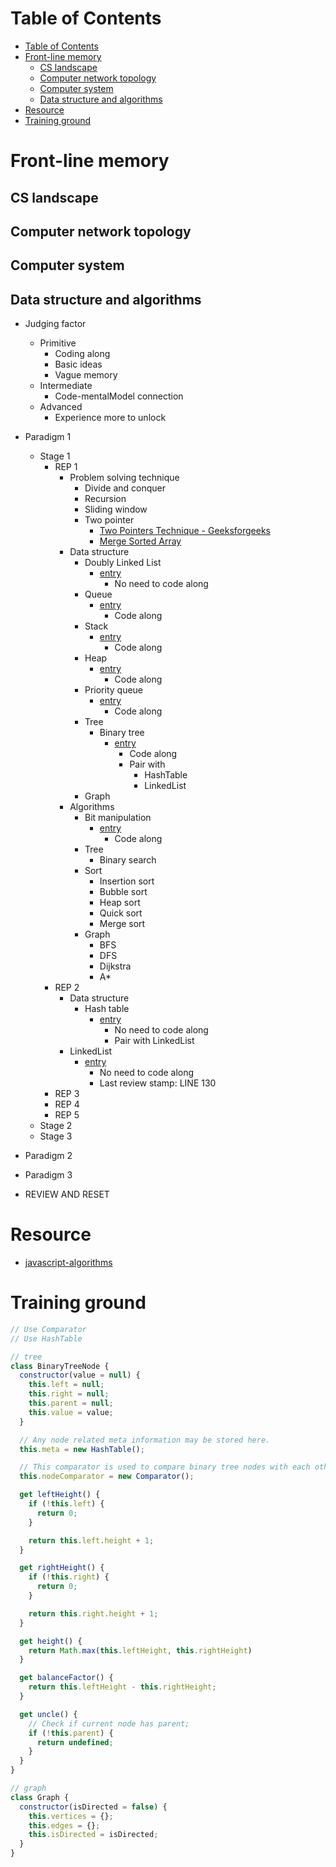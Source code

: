 # Table of Contents
- [Table of Contents](#table-of-contents)
- [Front-line memory](#front-line-memory)
  - [CS landscape](#cs-landscape)
  - [Computer network topology](#computer-network-topology)
  - [Computer system](#computer-system)
  - [Data structure and algorithms](#data-structure-and-algorithms)
- [Resource](#resource)
- [Training ground](#training-ground)

# Front-line memory

## CS landscape

## Computer network topology

## Computer system

## Data structure and algorithms

- Judging factor
  - Primitive
    - Coding along
    - Basic ideas
    - Vague memory
  - Intermediate
    - Code-mentalModel connection
  - Advanced
    - Experience more to unlock

- Paradigm 1
  - Stage 1
    - REP 1
      - Problem solving technique
        - Divide and conquer
        - Recursion
        - Sliding window
        - Two pointer
          - [Two Pointers Technique - Geeksforgeeks](https://www.geeksforgeeks.org/two-pointers-technique/)
          - [Merge Sorted Array](https://leetcode.com/problems/merge-sorted-array/)
      - Data structure
        - Doubly Linked List
          - [entry](https://github.com/trekhleb/javascript-algorithms/tree/master/src/data-structures/doubly-linked-list)
            - No need to code along
        - Queue
          - [entry](https://github.com/trekhleb/javascript-algorithms/tree/master/src/data-structures/queue)
            - Code along
        - Stack
          - [entry](https://github.com/trekhleb/javascript-algorithms/tree/master/src/data-structures/stack)
            - Code along
        - Heap
          - [entry](https://github.com/trekhleb/javascript-algorithms/tree/master/src/data-structures/heap)
            - Code along
        - Priority queue
          - [entry](https://github.com/trekhleb/javascript-algorithms/tree/master/src/data-structures/priority-queue)
            - Code along
        - Tree
          - Binary tree
            - [entry](https://github.com/trekhleb/javascript-algorithms/tree/master/src/data-structures/tree)
              - Code along
              - Pair with
                - HashTable
                - LinkedList
        - Graph
      - Algorithms
        - Bit manipulation
          - [entry](https://github.com/trekhleb/javascript-algorithms/tree/master/src/algorithms/math/bits)
            - Code along
        - Tree
          - Binary search
        - Sort
          - Insertion sort
          - Bubble sort
          - Heap sort
          - Quick sort
          - Merge sort
        - Graph
          - BFS
          - DFS
          - Dijkstra
          - A*
    - REP 2
      - Data structure
        - Hash table
          - [entry](https://github.com/trekhleb/javascript-algorithms/tree/master/src/data-structures/hash-table)
            - No need to code along
            - Pair with LinkedList
      - LinkedList
        - [entry](https://github.com/trekhleb/javascript-algorithms/blob/master/src/data-structures/linked-list/LinkedList.js)
          - No need to code along
          - Last review stamp: LINE 130
    - REP 3
    - REP 4
    - REP 5
  - Stage 2
  - Stage 3
- Paradigm 2
- Paradigm 3
- REVIEW AND RESET



# Resource
- [javascript-algorithms](https://github.com/trekhleb/javascript-algorithms/tree/master/src/data-structures/linked-list)

# Training ground

```javascript
// Use Comparator
// Use HashTable

// tree
class BinaryTreeNode {
  constructor(value = null) {
    this.left = null;
    this.right = null;
    this.parent = null;
    this.value = value;
  }

  // Any node related meta information may be stored here.
  this.meta = new HashTable();

  // This comparator is used to compare binary tree nodes with each other
  this.nodeComparator = new Comparator();

  get leftHeight() {
    if (!this.left) {
      return 0;
    }

    return this.left.height + 1;
  }

  get rightHeight() {
    if (!this.right) {
      return 0;
    }

    return this.right.height + 1;
  }

  get height() {
    return Math.max(this.leftHeight, this.rightHeight)
  }

  get balanceFactor() {
    return this.leftHeight - this.rightHeight;
  }

  get uncle() {
    // Check if current node has parent;
    if (!this.parent) {
      return undefined;
    }
  }
}

```


```javascript
// graph
class Graph {
  constructor(isDirected = false) {
    this.vertices = {};
    this.edges = {};
    this.isDirected = isDirected;
  }
}
```